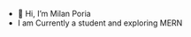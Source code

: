 - 👋 Hi, I’m Milan Poria
-  I am Currently a student and exploring MERN

<!---
Milan-imca/Milan-imca is a ✨ special ✨ repository because its `README.md` (this file) appears on your GitHub profile.
You can click the Preview link to take a look at your changes.
--->
